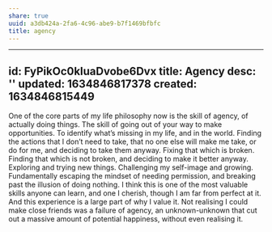 ```yaml
---
share: true
uuid: a3db424a-2fa6-4c96-abe9-b7f1469bfbfc
title: agency
---
```

---
id: FyPikOc0kIuaDvobe6Dvx
title: Agency
desc: ''
updated: 1634846817378
created: 1634846815449
---

One of the core parts of my life philosophy now is the skill of agency, of actually doing things. The skill of going out of your way to make opportunities. To identify what’s missing in my life, and in the world. Finding the actions that I don’t need to take, that no one else will make me take, or do for me, and deciding to take them anyway. Fixing that which is broken. Finding that which is not broken, and deciding to make it better anyway. Exploring and trying new things. Challenging my self-image and growing. Fundamentally escaping the mindset of needing permission, and breaking past the illusion of doing nothing. I think this is one of the most valuable skills anyone can learn, and one I cherish, though I am far from perfect at it. And this experience is a large part of why I value it. Not realising I could make close friends was a failure of agency, an unknown-unknown that cut out a massive amount of potential happiness, without even realising it.
